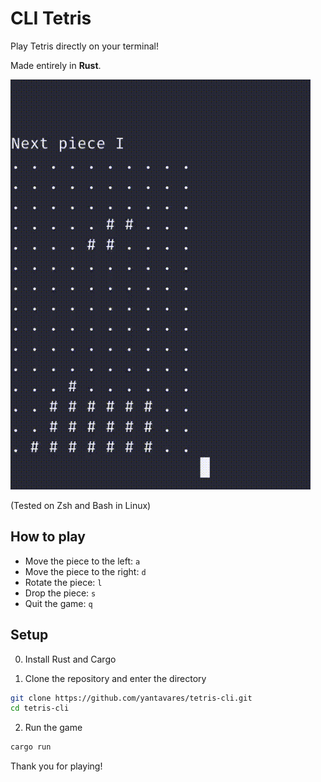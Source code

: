 # CLI Tetris

Play Tetris directly on your terminal!

Made entirely in **Rust**.

![Tetris CLI](assets/tetris-cli.gif)

(Tested on Zsh and Bash in Linux)

## How to play

- Move the piece to the left: `a`
- Move the piece to the right: `d`
- Rotate the piece: `l`
- Drop the piece: `s`
- Quit the game: `q`

## Setup

0. Install Rust and Cargo

1. Clone the repository and enter the directory

```bash
git clone https://github.com/yantavares/tetris-cli.git
cd tetris-cli
```

2. Run the game

```bash
cargo run
```

Thank you for playing!
